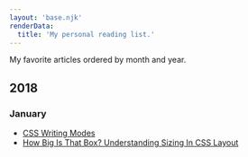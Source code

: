```yaml
---
layout: 'base.njk'
renderData: 
  title: 'My personal reading list.'
---
```


My favorite articles ordered by month and year.

## 2018
### January

* [CSS Writing Modes](https://24ways.org/2016/css-writing-modes/)
* [How Big Is That Box? Understanding Sizing In CSS Layout](https://www.smashingmagazine.com/2018/01/understanding-sizing-css-layout/)
